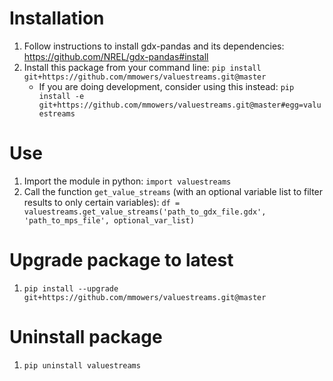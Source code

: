 # Installation
1. Follow instructions to install gdx-pandas and its dependencies: https://github.com/NREL/gdx-pandas#install
1. Install this package from your command line: `pip install git+https://github.com/mmowers/valuestreams.git@master`
    * If you are doing development, consider using this instead: `pip install -e git+https://github.com/mmowers/valuestreams.git@master#egg=valuestreams`

# Use
1. Import the module in python: `import valuestreams`
1. Call the function `get_value_streams` (with an optional variable list to filter results to only certain variables): `df = valuestreams.get_value_streams('path_to_gdx_file.gdx', 'path_to_mps_file', optional_var_list)`

# Upgrade package to latest
1. `pip install --upgrade git+https://github.com/mmowers/valuestreams.git@master`

# Uninstall package
1. `pip uninstall valuestreams`
